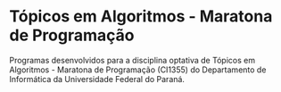 # Tópicos em Algoritmos - Maratona de Programação

Programas desenvolvidos para a disciplina optativa de Tópicos em Algoritmos - Maratona de Programação (CI1355) do Departamento de Informática da Universidade Federal do Paraná.
